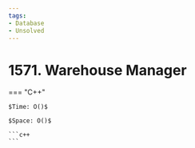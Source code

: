 ```yaml
---
tags:
- Database
- Unsolved
---
```



# 1571. Warehouse Manager

=== "C++"

    $Time: O()$

    $Space: O()$

    ```c++
    ```
